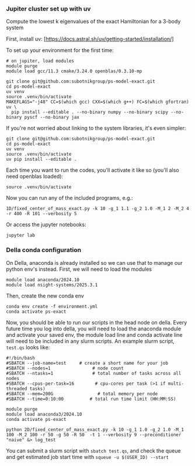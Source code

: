 ### Jupiter cluster set up with uv

Compute the lowest k eigenvalues of the exact Hamiltonian for a 3-body system

First, install uv:
[https://docs.astral.sh/uv/getting-started/installation/]

To set up your environment for the first time:
```
# on jupiter, load modules
module purge
module load gcc/11.3 cmake/3.24.0 openblas/0.3.10-mp 

git clone git@github.com:subotnikgroup/ps-model-exact.git
cd ps-model-exact
uv venv
source .venv/bin/activate
MAKEFLAGS="-j48" CC=$(which gcc) CXX=$(which g++) FC=$(which gfortran) uv \
  pip install --editable . --no-binary numpy --no-binary scipy --no-binary pyscf --no-binary jax
```

If you're not worried about linking to the system libraries, it's even simpler:
```
git clone git@github.com:subotnikgroup/ps-model-exact.git
cd ps-model-exact
uv venv
source .venv/bin/activate
uv pip install --editable .
```

Each time you want to run the codes, you'll activate it like so (you'll also need openblas loaded):
```
source .venv/bin/activate
```

Now you can run any of the included programs, e.g.:
```
1D/fixed_center_of_mass_exact.py -k 10 -g_1 1.1 -g_2 1.0 -M_1 2 -M_2 4 -r 400 -R 101 --verbosity 5
```
Or access the jupyter notebooks:
```
jupyter lab
```

### Della conda configuration

On Della, anaconda is already installed so we can use that to manage our python env's instead. First, we will need to load the modules
```
module load anaconda/2024.10
module load nsight-systems/2025.3.1
```
Then, create the new conda env
```
conda env create -f environment.yml
conda activate ps-exact
```
Now, you should be able to run our scripts in the head node on della. Every future time you log into della, you will need to load the anaconda module and activate your saved env, the module load line and conda activate line will need to be included in any slurm scripts. An example slurm script, `test.qs` looks like:
```
#!/bin/bash
#SBATCH --job-name=test     # create a short name for your job
#SBATCH --nodes=1                # node count
#SBATCH --ntasks=1               # total number of tasks across all nodes
#SBATCH --cpus-per-task=16        # cpu-cores per task (>1 if multi-threaded tasks)
#SBATCH --mem=200G                 # total memory per node
#SBATCH --time=0:10:00          # total run time limit (HH:MM:SS)

module purge
module load anaconda3/2024.10
conda activate ps-exact

python 2D/fixed_center_of_mass_exact.py -k 10 -g_1 1.0 -g_2 1.0 -M_1 100 -M_2 100 -r 50 -g 50 -R 50  -t 1 --verbosity 9 --preconditioner "naive" &> log_test
```

You can submit a slurm script with `sbatch test.qs`, and check the queue and get estimated job start time with `squeue -u $(USER_ID) --start`

